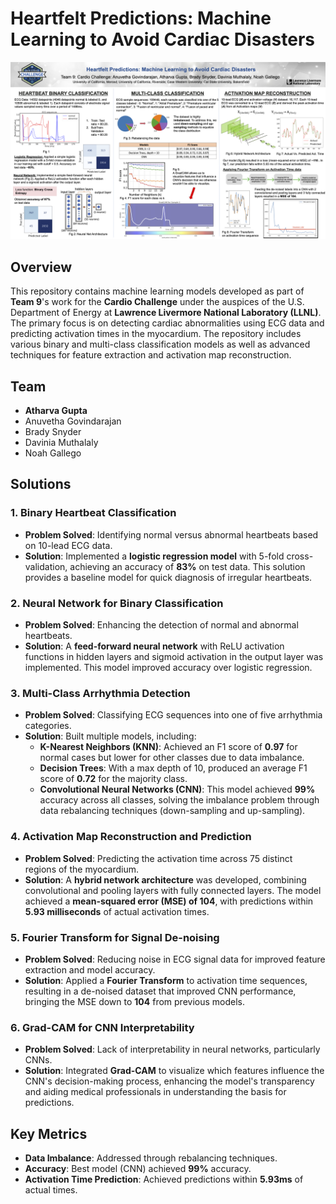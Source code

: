 # Heartfelt Predictions: Machine Learning to Avoid Cardiac Disasters

![Research Poster](Team9DataScienceChallenge.png)


## Overview

This repository contains machine learning models developed as part of **Team 9**'s work for the **Cardio Challenge** under the auspices of the U.S. Department of Energy at **Lawrence Livermore National Laboratory (LLNL)**. The primary focus is on detecting cardiac abnormalities using ECG data and predicting activation times in the myocardium. The repository includes various binary and multi-class classification models as well as advanced techniques for feature extraction and activation map reconstruction.

## Team
- **Atharva Gupta**
- Anuvetha Govindarajan
- Brady Snyder
- Davinia Muthalaly
- Noah Gallego

## Solutions

### 1. **Binary Heartbeat Classification**
   - **Problem Solved**: Identifying normal versus abnormal heartbeats based on 10-lead ECG data.
   - **Solution**: Implemented a **logistic regression model** with 5-fold cross-validation, achieving an accuracy of **83%** on test data. This solution provides a baseline model for quick diagnosis of irregular heartbeats.

### 2. **Neural Network for Binary Classification**
   - **Problem Solved**: Enhancing the detection of normal and abnormal heartbeats.
   - **Solution**: A **feed-forward neural network** with ReLU activation functions in hidden layers and sigmoid activation in the output layer was implemented. This model improved accuracy over logistic regression.

### 3. **Multi-Class Arrhythmia Detection**
   - **Problem Solved**: Classifying ECG sequences into one of five arrhythmia categories.
   - **Solution**: Built multiple models, including:
     - **K-Nearest Neighbors (KNN)**: Achieved an F1 score of **0.97** for normal cases but lower for other classes due to data imbalance.
     - **Decision Trees**: With a max depth of 10, produced an average F1 score of **0.72** for the majority class.
     - **Convolutional Neural Networks (CNN)**: This model achieved **99%** accuracy across all classes, solving the imbalance problem through data rebalancing techniques (down-sampling and up-sampling).

### 4. **Activation Map Reconstruction and Prediction**
   - **Problem Solved**: Predicting the activation time across 75 distinct regions of the myocardium.
   - **Solution**: A **hybrid network architecture** was developed, combining convolutional and pooling layers with fully connected layers. The model achieved a **mean-squared error (MSE) of 104**, with predictions within **5.93 milliseconds** of actual activation times.

### 5. **Fourier Transform for Signal De-noising**
   - **Problem Solved**: Reducing noise in ECG signal data for improved feature extraction and model accuracy.
   - **Solution**: Applied a **Fourier Transform** to activation time sequences, resulting in a de-noised dataset that improved CNN performance, bringing the MSE down to **104** from previous models.

### 6. **Grad-CAM for CNN Interpretability**
   - **Problem Solved**: Lack of interpretability in neural networks, particularly CNNs.
   - **Solution**: Integrated **Grad-CAM** to visualize which features influence the CNN's decision-making process, enhancing the model's transparency and aiding medical professionals in understanding the basis for predictions.

## Key Metrics
- **Data Imbalance**: Addressed through rebalancing techniques.
- **Accuracy**: Best model (CNN) achieved **99%** accuracy.
- **Activation Time Prediction**: Achieved predictions within **5.93ms** of actual times.
